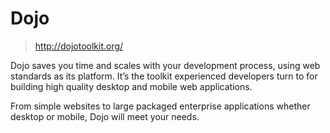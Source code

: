 #	Dojo
>	<http://dojotoolkit.org/>

Dojo saves you time and scales with your development process, using web standards as its platform. It’s the toolkit experienced developers turn to for building high quality desktop and mobile web applications.

From simple websites to large packaged enterprise applications whether desktop or mobile, Dojo will meet your needs.